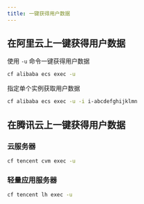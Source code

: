```yaml
---
title: 一键获得用户数据
---
```


## 在阿里云上一键获得用户数据

使用 `-u` 命令一键获得用户数据

```bash
cf alibaba ecs exec -u
```

指定单个实例获取用户数据

```bash
cf alibaba ecs exec -u -i i-abcdefghijklmn
```

## 在腾讯云上一键获得用户数据

### 云服务器

```bash
cf tencent cvm exec -u
```

### 轻量应用服务器

```bash
cf tencent lh exec -u
```

<Vssue />

<script>
export default {
    mounted () {
      this.$page.lastUpdated = "2022年9月7日"
    }
  }
</script>